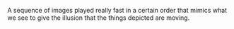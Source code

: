 A sequence of images played really fast in a certain order that mimics what we see to give the illusion that the things depicted are moving.